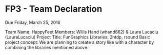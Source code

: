 # FP3 - Team Declaration
Due Friday, March 25, 2016

Team Name: HappyFeet
Members: Willis Hand (whand662) & Laura Lucaciu (LauraLucaciu)
Project Title: FunGraphics
Libraries: 2htdp, rsound
Basic project concept: We are planning to create a story like with a character by combining the libraries mentioned above.
